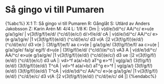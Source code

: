 # Så gingo vi till Pumaren

{%abc%}
X:1
T: Så gingo vi till Pumaren
R: Gånglåt
S: Utlärd av Anders Jakobsson
Z: Karin Arén
M: 4/4
L: 1/8
K: Dm
|: v(d/e/)d/^c/ AA/^c/ e>u(e g/a/)g/e/ | v(3(f/g/f/)e/d/ (^c/d/)(e/c/) d/>f/e/d/ cA |
v(d/e/)d/^c/ AA/^c/ e>(e g/a/)g/e/ |1 v(3(f/g/f/)(e/d/) (^c/d/)e/c/ d3 v(A :|2 v(3(f/g/f/)(e/d/) (^c/d/)e/c/ d3 v(e |: 
(3f/g/f/)e/f/ aa c>v(e | g/a/)g/e/ (3(f/g/f/)e/f/ aa c>u(e |
g/a/)g/e/ fa/g/ eg/f/ d>u(e | (3f/g/f/)e/d/ (^c/d/)(e/^c/) vA3 A |
v(d/e/)d/^c/ AA/^c/ e>u(e g/)a/g/e/ |1 v(3(f/g/f/)(e/d/) (^c/d/)(e/c/) d3 ue :|2 v(3(f/g/f/)(e/d/) (^c/d/)(e/c/) d3 uA |: 
vd>^f a(a/=b/) aT^g e>^f | vg(g/a/) (3(f/g/f/)(e/d/) (3(f/g/f/)(e/d/) T^cA | 
vd>^f a(a/=b/) aT^g e>^f | vg(g/a/) (3(f/g/f/)(e/d/) (3(f/g/f/)(e/d/) T^cA | 
v(d/e/)d/^c/ AA/^c/ e>(e g/a/)g/e/ |1 v(3(f/g/f/)(e/d/) (^c/d/)e/c/ d3 v(A :|2 v(3(f/g/f/)(e/d/) (^c/d/)e/c/ d4 |]
{%endabc%}




